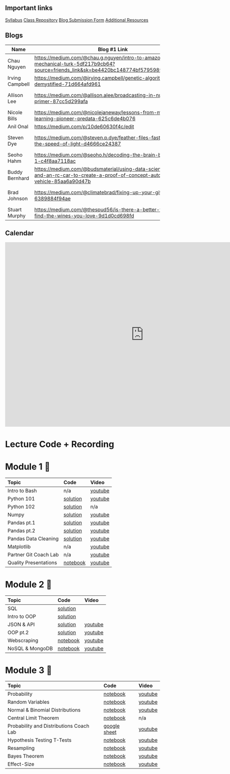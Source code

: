 ## Important links 

[Syllabus](https://drive.google.com/file/d/1GV1nO8scPDJ6YRjHhkZdivPyLsZ90CQx/view?usp=sharing)
[Class Repository](https://github.com/learn-co-students/dc-ds-100719)
[Blog Submission Form](https://forms.gle/ZY6mA2pyRRnhUiem9)
[Additional Resources](https://drive.google.com/open?id=1qYxioNRi3tJmA-PrsdJZm16RDEnyk_fsLLETlCRsScU)

## Blogs
|  Name | Blog #1 Link | Blog #2 Link |
| --- | --- | --- |
|  Chau Nguyen | https://medium.com/@chau.g.nguyen/intro-to-amazon-mechanical-turk-5df217b9cb64?source=friends_link&sk=be4420bc148774bf5795989889275310 |  |
|  Irving Campbell | https://medium.com/@irving.campbell/genetic-algorithms-demystified-71d664afd961 | https://medium.com/@irving.campbell/mona-lisa-smile-334a28abf0b |
|  Allison Lee | https://medium.com/@allison.alee/broadcasting-in-numpy-a-primer-87cc5d299afa | https://medium.com/@allison.alee/data-science-and-natural-disasters-9488d2559877 |
|  Nicole Bills | https://medium.com/@nicolejaneway/lessons-from-machine-learning-pioneer-predata-625c6de4b076 | https://medium.com/@nicolejaneway/data-science-of-evictions-874a41f3cc36 |
|  Anil Onal | https://medium.com/p/10de60630f4c/edit | https://medium.com/p/40eb95f0b9d1/edit |
|  Steven Dye | https://medium.com/@steven.p.dye/feather-files-faster-than-the-speed-of-light-d4666ce24387 | https://medium.com/@steven.p.dye/just-keep-guessing-the-power-of-the-monte-carlo-method-f06bc6f33d19 |
|  Seoho Hahm | https://medium.com/@seoho.h/decoding-the-brain-by-coding-1-c4f8aa7118ac | https://medium.com/@seoho.h/decoding-the-brain-by-coding-2-85903d0a90e7 |
|  Buddy Bernhard | https://medium.com/@budsmaterial/using-data-science-python-and-an-rc-car-to-create-a-proof-of-concept-autonomous-vehicle-85aa6a90d47b | https://medium.com/@budsmaterial/applying-data-to-a-map-a65816147c56 |
|  Brad Johnson | https://medium.com/@climatebrad/fixing-up-your-gits-6389884f94ae | https://medium.com/@climatebrad/hiding-your-large-datasets-from-github-14a3674c539c |
|  Stuart Murphy | https://medium.com/@thespud56/is-there-a-better-way-to-find-the-wines-you-love-9d1d0cd698fd | https://medium.com/@thespud56/gimme-wine-data-cc874f95b8a1 |

## Calendar

<iframe src="https://calendar.google.com/calendar/embed?height=600&amp;wkst=1&amp;bgcolor=%23ffffff&amp;ctz=America%2FNew_York&amp;src=ZmxhdGlyb25zY2hvb2wuY29tXzY0bGtyZ2xtbzRncmk2ZzlsdDdldWM2ODhjQGdyb3VwLmNhbGVuZGFyLmdvb2dsZS5jb20&amp;color=%23AD1457&amp;showTitle=0&amp;showPrint=0&amp;showTabs=0&amp;showCalendars=0&amp;showTz=0&amp;mode=WEEK" style="border-width:0" width="900" height="600" frameborder="0" scrolling="no"></iframe>

# Lecture Code + Recording
# Module 1 🌱

| Topic                                  | Code                | Video                |
|:---|:---|:---|
|Intro to Bash| n/a |[youtube](https://www.youtube.com/watch?v=fXbkHaPrkF8)|
|Python 101|[solution](https://github.com/learn-co-students/dc-ds-100719/tree/master/module-1/week-1/day-2-python-1)|[youtube](https://www.youtube.com/watch?v=kilgQH4hLhQ)|
|Python 102|[solution](https://github.com/learn-co-students/dc-ds-100719/tree/master/module-1/week-1/day-3-python-2)| n/a|
|Numpy|[solution](https://github.com/learn-co-students/dc-ds-100719/blob/master/module-1/week-1/day-4-libraries-numpy/libraries-numpy-enkeboll.ipynb)|[youtube](https://youtu.be/nNr-dUMHMIQ)|
|Pandas pt.1|[solution](https://github.com/learn-co-students/dc-ds-100719/blob/master/module-1/week-1/day-5-pandas-1/pandas-1-enkeboll.ipynb)|[youtube](https://www.youtube.com/watch?v=3jo2w4BHiCc)|
|Pandas pt.2|[solution](https://github.com/learn-co-students/dc-ds-100719/blob/master/module-1/week-2/day-6-pandas-part-2/manipulating_data_with_pandas_Ali.ipynb)|[youtube](https://youtu.be/QWK1XvmqfVk)|
|Pandas Data Cleaning|[solution](https://github.com/learn-co-students/dc-ds-100719/blob/master/module-1/week-2/day-7-cleaning_data_pandas/pandas-3-data-cleaning-mmitchell.ipynb)|[youtube](https://youtu.be/sxr12YlToqM)|
|Matplotlib|n/a|[youtube](https://www.youtube.com/watch?v=yhkekd8q_7U)|
|Partner Git Coach Lab| n/a |[youtube](https://youtu.be/uGZVttInQ1M)|
|Quality Presentations|[notebook](https://github.com/learn-co-students/dc-ds-100719/tree/master/module-1/week-2/day-5-quality-presentations)|[youtube](https://youtu.be/sqwY7Hlg0Qg)|

# Module 2 🌿
| Topic                                  | Code                | Video                |
|:---|:---|:---|
|SQL |[solution](https://github.com/learn-co-students/dc-ds-100719/blob/master/module-2/week-1/day-1-sql-pandas/sql-to-pandas-solutions.ipynb)||
|Intro to OOP|[solution](https://github.com/learn-co-students/dc-ds-100719/blob/master/module-2/week-1/day-2-object-oriented-programming/OOP.ipynb)||
|JSON & API|[solution](https://github.com/learn-co-students/dc-ds-100719/blob/master/module-2/week-2/day-1-json-apis/json-api-enkeboll.ipynb)|[youtube](https://www.youtube.com/watch?v=hJcqRn7UkUE)|
|OOP pt.2|[solution](https://github.com/learn-co-students/dc-ds-100719/blob/master/module-2/week-2/day-1-more-oop/oop-2-enkeboll.ipynb)|[youtube](https://www.youtube.com/watch?v=3c0tidOXXq0)|
|Webscraping|[notebook](https://github.com/learn-co-students/dc-ds-100719/blob/master/module-2/week-2/day-2-webscraping/webscraping-enkeboll.ipynb)|[youtube](https://www.youtube.com/watch?v=yfleNKC--Ig)|
|NoSQL & MongoDB|[notebook](https://github.com/learn-co-students/dc-ds-100719/blob/master/module-2/week-2/day-4-nosql-mongo/nosql.ipynb)|[youtube](https://www.youtube.com/watch?v=HlQc7iar0RA)|

# Module 3 🍁
| Topic                                  | Code                | Video                |
|:---|:---|:---|
|Probability|[notebook](https://github.com/learn-co-students/dc-ds-100719/blob/master/module-3/week-1/day-1-probability/probability_1007.ipynb)|[youtube](https://youtu.be/5kfwir3rvIY)|
|Random Variables|[notebook](https://github.com/learn-co-students/dc-ds-100719/blob/master/module-3/week-1/day-2-Random_variables/Distributions.ipynb) |[youtube](https://youtu.be/qSku113_G3s)|
|Normal & Binomial Distributions | [notebook](https://github.com/learn-co-students/dc-ds-100719/blob/master/module-3/week-1/day-3-Sampling_distribution_CLT/Normal_Binomial_Sampling_Distributions.ipynb) | [youtube](https://youtu.be/b3-r5N-ZFqY)|
|Central Limit Theorem| [notebook](https://github.com/learn-co-students/dc-ds-100719/blob/master/module-3/week-1/day-4-CLT/CLT_Hypothsis_testing.ipynb)| n/a |
|Probability and Distributions Coach Lab | [google sheet](https://docs.google.com/document/d/1lTD4KbUtPoZUKmJGZOk2KXx_ub9J1w7C-t-Rrgtb9-g/edit?usp=sharing) | [youtube]( https://youtu.be/llhsgMtzsuw) |
|Hypothesis Testing T-Tests|  [notebook](https://github.com/learn-co-students/dc-ds-100719/blob/master/module-3/week-1/day-5-Hypothesis%20Testing-T-tests/hypothesis_testing_final.ipynb)|[youtube](https://youtu.be/FcV-lgt4i18)|
|Resampling|[notebook](https://github.com/learn-co-students/dc-ds-100719/tree/master/module-3/week-2/day-1-resampling)|[youtube](https://youtu.be/RwgjK5LH2SA)|
|Bayes Theorem|[notebook](https://github.com/learn-co-students/dc-ds-100719/tree/master/module-3/week-2/day-2-Bayes_theorem)|[youtube](https://youtu.be/YXDoWrl8Kd0)|
|Effect-Size|[notebook](https://github.com/learn-co-students/dc-ds-100719/tree/master/module-3/week-2/day-3-Power_effect_size)|[youtube](https://youtu.be/lQNFKHdBgpo)|
